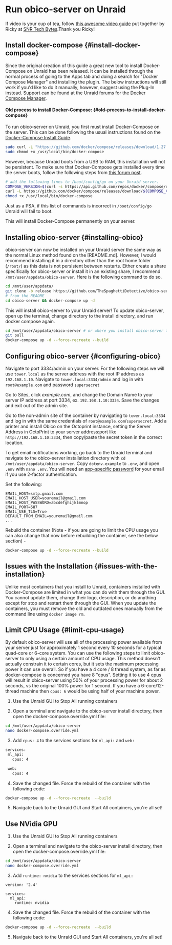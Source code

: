 # Run obico-server on Unraid

If video is your cup of tea, follow [this awesome video guide](https://www.youtube.com/watch?v=B2gjxL0MgEo) put together by Ricky at [SNR Tech Bytes](https://www.snrtechbytes.com/).Thank you Ricky!


## Install docker-compose {#install-docker-compose}

Since the original creation of this guide a great new tool to install Docker-Compose on Unraid has been released. It can be installed through the normal process of going to the Apps tab and doing a search for "Docker Compose Manager" and installing the plugin. The below instructions will still work if you'd like to do it manually, however, suggest using the Plug-In instead. Support can be found at the Unraid forums for the [Docker Compose Manager](https://forums.unraid.net/topic/114415-plugin-docker-compose-manager/).

#### Old process to install Docker-Compose: {#old-process-to-install-docker-compose}

To run obico-server on Unraid, you first must install Docker-Compose on the server. This can be done following the usual instructions found on the [Docker-Compose Install Guide](https://docs.docker.com/compose/install/#install-compose-on-linux-systems).

```Bash
sudo curl -L "https://github.com/docker/compose/releases/download/1.27.0/docker-compose-$(uname -s)-$(uname -m)" -o /usr/local/bin/docker-compose
sudo chmod +x /usr/local/bin/docker-compose
```

However, because Unraid boots from a USB to RAM, this installation will not be persistent. To make sure that Docker-Compose gets installed every time the server boots, follow the following steps from [this forum post](https://forums.unraid.net/topic/91436-is-docker-compose-available-on-unraid/?do=findComment&comment=864611).

```Bash
# add the following lines to /boot/config/go on your Unraid server.
COMPOSE_VERSION=$(curl -s https://api.github.com/repos/docker/compose/releases/latest | grep 'tag_name' | cut -d\" -f4)
curl -L https://github.com/docker/compose/releases/download/${COMPOSE_VERSION}/docker-compose-`uname -s`-`uname -m` -o /usr/local/bin/docker-compose
chmod +x /usr/local/bin/docker-compose
```

Just as a PSA, if this list of commands is incorrect in `/boot/config/go` Unraid will fail to boot.

This will install Docker-Compose permanently on your server.

## Installing obico-server {#installing-obico}

obico-server can now be installed on your Unraid server the same way as the normal Linux method found on the [README.md]. However, I would recommend installing it in a directory other than the root home folder (`/root/`) as this data is not persistent between restarts. Either create a share specifically for obico-server or install it in an existing share, I recommend `/mnt/user/appdata/obico-server`. Here is the following command to do so.

```Bash
cd /mnt/user/appdata/
git clone -b release https://github.com/TheSpaghettiDetective/obico-server.git
# from the README
cd obico-server && docker-compose up -d
```

This will install obico-server to your Unraid server! To update obico-server, open up the terminal, change directory to the install directory, and run docker compose again.

```Bash
cd /mnt/user/appdata/obico-server # or where you install obico-server to
git pull
docker-compose up -d --force-recreate --build
```

## Configuring obico-server {#configuring-obico}
Navigate to port 3334/admin on your server.  For the following steps we will use `tower.local` as the server address with the root IP address as `192.168.1.10`.  Navigate to `tower.local:3334/admin` and log in with `root@example.com` and password `supersecret`

Go to Sites, click *example.com*, and change the Domain Name to your server IP address at port 3334, ex. `192.168.1.10:3334`.  Save the changes and exit out of the admin site.

Go to the non-admin site of the container by navigating to `tower.local:3334` and log in with the same credentials of `root@example.com`/`supersecret`.  Add a printer and install Obico on the Octoprint instance, setting the Server Address in OctoPrint to your server address:port like `http://192.168.1.10:3334`, then copy/paste the secret token in the correct location.

To get email notifications working, go back to the Unraid terminal and navigate to the obico-server installation directory with `cd /mnt/user/appdata/obico-server`.  Copy `dotenv.example` to `.env`, and open `.env` with `nano .env`.  You will need an [app-specific password](https://lmgtfy.app/?q=gmail+app+specific+password) for your email if you use 2-factor authentication.

Set the following:

```
EMAIL_HOST=smtp.gmail.com
EMAIL_HOST_USER=youremail@gmail.com
EMAIL_HOST_PASSWORD=abcdefghijklmnop
EMAIL_PORT=587
EMAIL_USE_TLS=True
DEFAULT_FROM_EMAIL=youremail@gmail.com
...
```

Rebuild the container (Note - if you are going to limit the CPU usage you can also change that now before rebuilding the container, see the below section) -

```bash
docker-compose up -d --force-recreate --build
```

## Issues with the Installation {#issues-with-the-installation}

Unlike most containers that you install to Unraid, containers installed with Docker-Compose are limited in what you can do with them through the GUI. You cannot update them, change their logo, description, or do anything except for stop and restart them through the GUI. When you update the containers, you must remove the old and outdated ones manually from the command line using `docker image rm`.

## Limit CPU Usage {#limit-cpu-usage}

By default obico-server will use all of the processing power available from your server just for approximately 1 second every 10 seconds for a typical quad-core or 6-core system.  You can use the following steps to limit obico-server to only using a certain amount of CPU usage.  This method doesn't actually constrain it to certain cores, but it sets the maximum processing power it can use overall.  So if you have a 4 core / 8 thread system, as far as docker-compose is concerned you have 8 "cpus".  Setting it to use 4 cpus will result in obico-server using 50% of your processing power for about 2 seconds, vs the original 100% power for 1 second.  If you have a 6-core/12-thread machine then `cpus: 6` would be using half of your machine power.

1. Use the Unraid GUI to Stop All running containers

2. Open a terminal and navigate to the obico-server install directory, then open the docker-compose.override.yml file:

  ```Bash
  cd /mnt/user/appdata/obico-server
  nano docker-compose.override.yml
  ```

3. Add `cpus: 4` to the services sections for `ml_api:` and `web:`

 ```Bash
services:
  ml_api:
    cpus: 4

  web:
    cpus: 4
```

4. Save the changed file.  Force the rebuild of the container with the following code:

  ```Bash
  docker-compose up -d --force-recreate  --build
  ```

5.  Navigate back to the Unraid GUI and Start All containers, you're all set!

## Use NVidia GPU

1. Use the Unraid GUI to Stop All running containers

2. Open a terminal and navigate to the obico-server install directory, then open the docker-compose.override.yml file:

  ```Bash
  cd /mnt/user/appdata/obico-server
  nano docker-compose.override.yml
  ```

3. Add `runtime: nvidia` to the services sections for `ml_api:`

```
version: '2.4'

services:
  ml_api:
    runtime: nvidia

```

4. Save the changed file.  Force the rebuild of the container with the following code:

  ```Bash
  docker-compose up -d --force-recreate  --build
  ```

5.  Navigate back to the Unraid GUI and Start All containers, you're all set!
